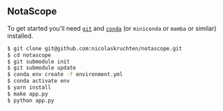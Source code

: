 ## NotaScope

To get started you'll need [`git`](https://git-scm.com/) and [`conda`](https://docs.conda.io/) (or `miniconda` or `mamba` or similar) installed.

```bash
$ git clone git@github.com:nicolaskruchten/notascope.git
$ cd notascope
$ git submodule init
$ git submodule update
$ conda env create -f environment.yml
$ conda activate env
$ yarn install
$ make app.py
$ python app.py
```

